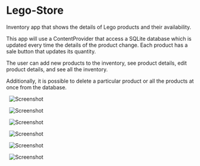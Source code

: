 # Lego-Store

Inventory app that shows the details of Lego products and their availability.

This app will use a ContentProvider that access a SQLite database which is updated every time the details of the product change. 
Each product has a sale button that updates its quantity.

The user can add new products to the inventory, see product details, edit product details, and see all the inventory. 

Additionally, it is possible to delete a particular product or all the products at once from the database.

&nbsp;
![Screenshot](1.png)

&nbsp;
![Screenshot](2.png)

&nbsp;
![Screenshot](3.png)

&nbsp;
![Screenshot](4.png)

&nbsp;
![Screenshot](5.png)

&nbsp;
![Screenshot](6.png)
